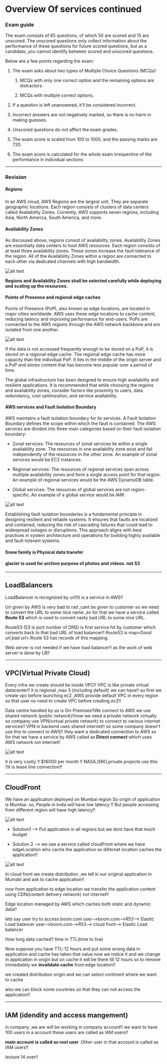 # Overview Of services continued

### Exam guide 
The exam consists of 65 questions, of which 50 are scored and 15 are unscored. The unscored questions only collect information about the performance of these questions for future scored questions, but as a candidate, you cannot identify between scored and unscored questions.

Below are a few points regarding the exam:

1. The exam asks about two types of Multiple Choice Questions (MCQs):

    1. MCQs with only one correct option and the remaining options are distractors.

    2. MCQs with multiple correct options. 

2. If a question is left unanswered, it’ll be considered incorrect.

3. Incorrect answers are not negatively marked, so there is no harm in making guesses.

4. Unscored questions do not affect the exam grades.

5. The exam score is scaled from 100 to 1000, and the passing marks are 720.

6. The exam score is calculated for the whole exam irrespective of the performance in individual sections
***
### Revision
##### Regions
In an AWS cloud, AWS Regions are the largest unit. They are separate geographic locations. Each region consists of clusters of data centers called Availability Zones. Currently, AWS supports seven regions, including Asia, North America, South America, and more. 

#### Availability Zones

As discussed above, regions consist of availability zones. Availability Zones are essentially data centers to host AWS resources. Each region consists of at least three availability zones. These zones increase the fault tolerance of the region. All of the Availability Zones within a region are connected to each other via dedicated channels with high bandwidth. 

![alt text](image.png)

__Regions and Availability Zones shall be selected carefully while deploying and scaling up the resources.__

#### Points of Presence and regional edge caches
Points of Presence (PoP), also known as edge locations, are located in major cities worldwide. AWS uses these edge locations to cache content, reducing latency and improving performance for end-users. PoPs are connected to the AWS regions through the AWS network backbone and are isolated from one another.

![alt text](image-2.png)

If the data is not accessed frequently enough to be stored on a PoP, it is stored on a regional edge cache. The regional edge cache has more capacity than the individual PoP. It lies in the middle of the origin server and a PoP and stores content that has become less popular over a period of time.

The global infrastructure has been designed to ensure high availability and resilient applications. It is recommended that while choosing the regions and availability zones, consider factors like proximity to users, data redundancy, cost optimization, and service availability.

#### AWS services and Fault Isolation Boundary
AWS maintains a fault isolation boundary for its services. A Fault Isolation Boundary defines the scope within which the fault is contained. The AWS services are divided into three main categories based on their fault isolation boundary:

- Zonal services: The resources of zonal services lie within a single availability zone. The resources in one availability zone exist and fail independently of the resources in the other zone. An example of zonal services would be EC2 instances.

- Regional services: The resources of regional services span across multiple availability zones and form a single access point for that region. An example of regional services would be the AWS DynamoDB table.

- Global services: The resources of global services are not region-specific. An example of a global service would be IAM.

![alt text](image-1.png)

Establishing fault isolation boundaries is a fundamental principle in designing resilient and reliable systems. It ensures that faults are localized and contained, reducing the risk of cascading failures that could lead to widespread outages or disruptions. This approach aligns with best practices in system architecture and operations for building highly available and fault-tolerant systems.

#### Snow family is Physical data transfer

#### glacier is used for archive purpose of photos and videos. not S3
***
## LoadBalancers

LoadBalancer is recognized by url!!it is a service in AWS!!

Url given by AWS is very bad to rad ,cant be given to customer so we need to convert the URL to some nice name ,so for that we have a service called __Route 53__ which is used to convert nasty bad URL to some nice URL.

Route53 (53 is port number of DNS) is first service hit by customer which converts back to that bad URL of load balancer!!
Route53 is map<Good url,bad url>.Route 53 has records of this mapping.

Web server is not needed if we have load balancer!! as the work of web server is done by LB!!
***
## VPC(Virtual Private Cloud)

Every infra we create should be inside VPC!! VPC is like private virtual datacenter!! it is regional ,max 5 (including default) we can have!! so first we create vpc before launching ec2 ,AWS provide default VPC in every region so that user no need to create VPC before creating ec2!!

Data centre handled by us is On-Premises!!We connect to AWS we use shared network (public network)!!now we need a private network virtually so company use VPN(virtual private network) to connect to various internet services!! VPN in backend uses shared internet!! so some company doesn't use this to connect to AWS!! they want a dedicated connection to AWS so for that we have a service by AWS called as __Direct connect__ which uses AWS network not internet!!

![alt text](image-3.png)

it is very costly !! $16000 per month !! NASA,ISRO,private projects use this !!It is lease line connection!!

---
## CloudFront
We have an application deployed on Mumbai region So origin of application is Mumbai. so, People in India will have low latency !! But people accessing from different region will have high latency!!

![alt text](image-4.png)

- Solution1 --> Put application in all regions but we dont have that much budget

- Solution 2 --> we use a service called cloudFront where we have edgeLocation who cache the application so diifernet location caches the application!!

![alt text](image-5.png)

In cloud front we create distribution ,we tell ki our original application in Mumabi and ask to cache application!!

now from application to edge location we transfer the application content using CDN(content delivery network) not internet!!

Edge location managed by AWS which caches both static and dynamic data!!

lets say user try to access boom.com
user-->boom.com-->R53--> Elastic Load balancer
user-->boom.com-->R53--> cloud front--> Elastic Load balancer


How long data cached?
 time in TTL(time to live)

Now suppose you have TTL-12 hours and put some wrong data in application and cache has taken that value now  we notice it and we change in application in origin but on cache it will be there till 12 hours so to remove immediately we __invalidate cache__ from edge location!!

 we created distribution origin and we can select continent where we want to cache

 also we can block some countries so that they can not access the application!!   

---
## IAM (idendity and access mangement)

in company ,we are will be working in company account!! we want to have 100 users in a account these users are called as IAM users!!

__main account is called as root user__ .Other user in that account is called as IAM users!!

lecture 14 over!!